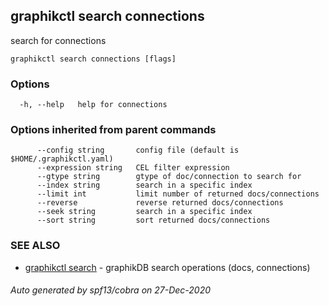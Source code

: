 ## graphikctl search connections

search for connections

```
graphikctl search connections [flags]
```

### Options

```
  -h, --help   help for connections
```

### Options inherited from parent commands

```
      --config string       config file (default is $HOME/.graphikctl.yaml)
      --expression string   CEL filter expression
      --gtype string        gtype of doc/connection to search for
      --index string        search in a specific index
      --limit int           limit number of returned docs/connections
      --reverse             reverse returned docs/connections
      --seek string         search in a specific index
      --sort string         sort returned docs/connections
```

### SEE ALSO

* [graphikctl search](graphikctl_search.md)	 - graphikDB search operations  (docs, connections)

###### Auto generated by spf13/cobra on 27-Dec-2020
